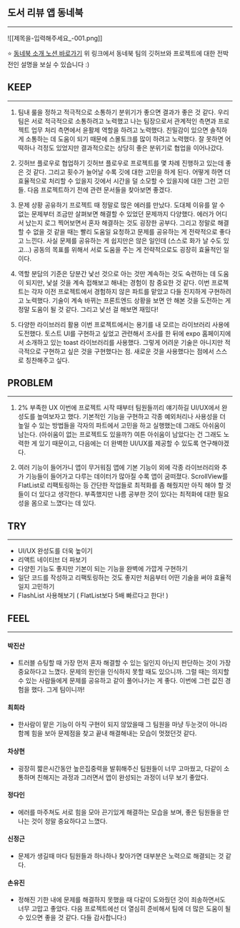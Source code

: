 ## 도서 리뷰 앱 동네북
---
![[제목을-입력해주세요_-001.png]]

⭐️   [동네북 소개 노션 바로가기](https://www.notion.so/Project-DongNaeBook-cb70c62a5f884f0dbeebccf7a7eef81b)
위 링크에서 동네북 팀의 깃허브와 프로젝트에 대한 전박전인 설명을 보실 수 있습니다 :)

## KEEP
---
1. 팀내 룰을 정하고 적극적으로 소통하기
   분위기가 좋으면 결과가 좋은 것 같다. 우리 팀은 서로 적극적으로 소통하려고 노력했고 나는 팀장으로서 관계적인 측면과 프로젝트 업무 처리 측면에서 윤활제 역할을 하려고 노력했다. 친밀감이 있으면 솔직하게 소통하는 데 도움이 되기 때문에 스몰토크를 많이 하려고 노력했다. 잘 못하면 어떡하나 걱정도 있었지만 결과적으로는 상당히 좋은 분위기로 협업을 이어나갔다.

2. 깃허브 플로우로 협업하기
   깃허브 플로우로 프로젝트를 몇 차례 진행하고 있는데 좋은 것 같다. 그리고 횟수가 늘어날 수록 깃에 대한 고민을 하게 된다. 어떻게 하면 더 효율적으로 처리할 수 있을지 깃에서 시간을 덜 소모할 수 있을지에 대한 그런 고민들. 다음 프로젝트하기 전에 관련 문서들을 찾아보면 좋겠다.

3. 문제 상황 공유하기
   프로젝트 때 정말로 많은 에러를 만났다. 도대체 이유를 알 수 없는 문제부터 조금만 살펴보면 해결할 수 있었던 문제까지 다양했다. 에러가 어디서 났는지 로그 찍어보면서 혼자 해결하는 것도 굉장한 공부다. 그리고 정말로 해결할 수 없을 것 같을 때는 빨리 도움일 요청하고 문제를 공유하는 게 전략적으로 좋다고 느낀다. 사실 문제를 공유하는 게 쉽지만은 않은 일인데 (스스로 화가 날 수도 있고...) 공동의 목표를 위해서 서로 도움을 주는 게 전략적으로도 굉장히 효율적인 일이다.

4. 역할 분담의 기준은 당분간 낯선 것으로
   아는 것만 계속하는 것도 숙련하는 데 도움이 되지만, 낯설 것을 계속 접해보고 해내는 경험이 참 중요한 것 같다. 이번 프로젝트는 각자 이전 프로젝트에서 경험하지 않은 파트를 맡았고 다들 진지하게 구현하려고 노력했다. 기술이 계속 바뀌는 프론트엔드 상황을 보면 안 해본 것을 도전하는 게 정말 도움이 될 것 같다. 그리고 낯선 걸 해보면 재밌다!

5. 다양한 라이브러리 활용
   이번 프로젝트에서는 용기를 내 모르는 라이브러리 사용에 도전했다. 토스트 UI를 구현하고 싶었고 관련해서 조사를 한 뒤에 expo 홈페이지에서 소개하고 있는 toast 라이브러리를 사용했다. 그렇게 어려운 기술은 아니지만 적극적으로 구현하고 싶은 것을 구현했다는 점. 새로운 것을 사용했다는 점에서 스스로 칭찬해주고 싶다.

## PROBLEM
---
1. 2% 부족한 UX
   이번에 프로젝트 시작 때부터 팀원들끼리 얘기하길 UI/UX에서 완성도를 높여보자고 했다. 기본적인 기능을 구현하고 각종 예외처리나 사용성을 더 높일 수 있는 방법들을 각자의 파트에서 고민을 하고 실행했는데 그래도 아쉬움이 남는다. (아쉬움이 없는 프로젝트도 있을까?) 여튼 아쉬움이 남았다는 건 그래도 노력한 게 있기 때문이고, 다음에는 더 완벽한 UI/UX를 제공할 수 있도록 연구해야겠다.

2. 여러 기능이 들어가니 앱이 무거워짐
   앱에 기본 기능이 외에 각종 라이브러리와 추가 기능들이 들어가고 다루는 데이터가 많아질 수록 앱이 굼떠졌다. ScrollView를 FlatList로 리팩토링하는 등 간단한 작업들로 최적화를 좀 해줬지만 아직 해야 할 것들이 더 있다고 생각한다. 부족했지만 나름 공부한 것이 있다는 최적화에 대한 필요성을 몸으로 느꼈다는 데 있다.

## TRY
---
- UI/UX 완성도를 더욱 높이기
- 리액트 네이티브 더 파보기
- 다양힌 기능도 좋지만 기본이 되는 기능을 완벽에 가깝게 구현하기
- 일단 코드를 작성하고 리팩토링하는 것도 좋지만 처음부터 어떤 기술을 써야 효율적일지 고민하기
- FlashList 사용해보기 ( FlatList보다 5배 빠르다고 한다! )

## FEEL
---
#### 박진산
- 트러블 슈팅할 때  가장 먼저 혼자 해결할 수 있는 일인지 아닌지 판단하는 것이 가장 중요하다고 느꼈다. 문제의 원인을 인식하지 못할 때도 있으니까. 그럴 때는 의지할 수 있는 사람들에게 문제를 공유하고 같이 풀어나가는 게 좋다. 이번에 그런 값진 경험을 했다. 그게 팀이니까!

#### 최희라
- 한사람이 맡은 기능이 아직 구현이 되지 않았을때 그 팀원을 마냥 두눈것이 아니라 함께 힘을 보아 문제점을 찾고 끝내 해결해내는 모습이 멋졌던것 같다.

#### 차상현
- 굉장히 짧은시간동안 높은집중력을 발휘해주신 팀원들이 너무 고마웠고, 다같이 소통하며 친해지는 과정과 그러면서 앱이 완성되는 과정이 너무 보기 좋았다.

#### 정다인
- 에러를 마주쳐도 서로 힘을 모아 끈기있게 해결하는 모습을 보며, 좋은 팀원들을 만나는 것이 정말 중요하다고 느꼈다.

#### 신정근
- 문제가 생길때 마다 팀원들과 하나하나 찾아가면 대부분은 노력으로 해결되는 것 같다.

#### 손유진
- 정해진 기한 내에 문제를 해결하지 못했을 때 다같이 도와줬던 것이 죄송하면서도 너무 고맙고 좋았다. 다음 프로젝트에선 더 열심히 준비해서 팀에 더 많은 도움이 될 수 있으면 좋을 것 같다. 다들 감사합니다:)